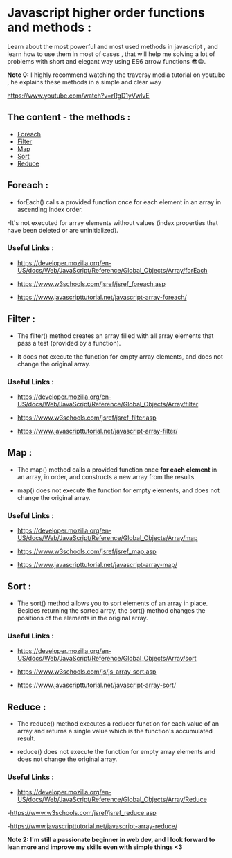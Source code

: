 # Javascript higher order functions and methods : 

Learn about the most powerful and most used methods in javascript , and learn how to use them in most of cases , that will help me solving a lot of problems with short and elegant way using ES6 arrow functions 😎😁.

**Note 0:** I highly recommend watching the traversy media tutorial on youtube , he explains these methods in a simple and clear way

https://www.youtube.com/watch?v=rRgD1yVwIvE

## The content - the methods :

- [Foreach](#Foreach)
- [Filter](#Filter)
- [Map](#Map)
- [Sort](#Sort)
- [Reduce](#Reduce)

## Foreach : 
- forEach() calls a provided function once for each element in an array in ascending index order.

-It's not executed for array elements without values (index properties that have been deleted or are uninitialized).



### Useful Links : 
- https://developer.mozilla.org/en-US/docs/Web/JavaScript/Reference/Global_Objects/Array/forEach

- https://www.w3schools.com/jsref/jsref_foreach.asp

- https://www.javascripttutorial.net/javascript-array-foreach/



## Filter : 
- The filter() method creates an array filled with all array elements that pass a test (provided by a function).

- It does not execute the function for empty array elements, and does not change the original array.


### Useful Links : 
- https://developer.mozilla.org/en-US/docs/Web/JavaScript/Reference/Global_Objects/Array/filter

- https://www.w3schools.com/jsref/jsref_filter.asp

- https://www.javascripttutorial.net/javascript-array-filter/



## Map : 
- The map() method calls a provided function once **for each element** in an array, in order, and constructs a new array from the results.

- map() does not execute the function for empty elements, and does not change the original array.


### Useful Links : 
- https://developer.mozilla.org/en-US/docs/Web/JavaScript/Reference/Global_Objects/Array/map

- https://www.w3schools.com/jsref/jsref_map.asp

- https://www.javascripttutorial.net/javascript-array-map/

## Sort : 
- The sort() method allows you to sort elements of an array in place. Besides returning the sorted array, the sort() method changes the positions of the elements in the original array. 


### Useful Links : 
- https://developer.mozilla.org/en-US/docs/Web/JavaScript/Reference/Global_Objects/Array/sort

- https://www.w3schools.com/js/js_array_sort.asp

- https://www.javascripttutorial.net/javascript-array-sort/



## Reduce : 
- The reduce() method executes a reducer function for each value of an array  and returns a single value which is the function's accumulated result.

- reduce() does not execute the function for empty array elements and does not change the original array.

### Useful Links : 
- https://developer.mozilla.org/en-US/docs/Web/JavaScript/Reference/Global_Objects/Array/Reduce

-https://www.w3schools.com/jsref/jsref_reduce.asp

-https://www.javascripttutorial.net/javascript-array-reduce/




**Note 2: I'm still a passionate beginner in web dev, and I look forward to lean more and improve my skills even with simple things <3**
